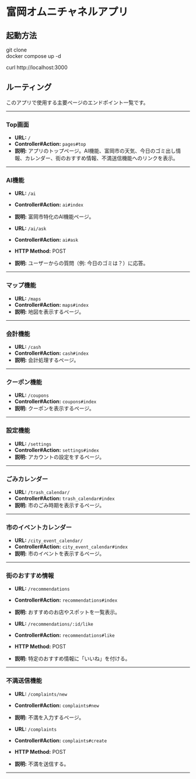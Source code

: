 # 富岡オムニチャネルアプリ

## 起動方法

git clone  
docker compose up -d

curl http://localhost:3000

## ルーティング

このアプリで使用する主要ページのエンドポイント一覧です。

---

### Top画面
- **URL:** `/`
- **Controller#Action:** `pages#top`
- **説明:** アプリのトップページ。AI機能、富岡市の天気、今日のゴミ出し情報、カレンダー、街のおすすめ情報、不満送信機能へのリンクを表示。

---

### AI機能
- **URL:** `/ai`
- **Controller#Action:** `ai#index`
- **説明:** 富岡市特化のAI機能ページ。

- **URL:** `/ai/ask`
- **Controller#Action:** `ai#ask`
- **HTTP Method:** POST
- **説明:** ユーザーからの質問（例: 今日のゴミは？）に応答。

---

### マップ機能
- **URL:** `/maps`
- **Controller#Action:** `maps#index`
- **説明:** 地図を表示するページ。

---

### 会計機能
- **URL:** `/cash`
- **Controller#Action:** `cash#index`
- **説明:** 会計処理するページ。

---

### クーポン機能
- **URL:** `/coupons`
- **Controller#Action:** `coupons#index`
- **説明:** クーポンを表示するページ。

---

### 設定機能
- **URL:** `/settings`
- **Controller#Action:** `settings#index`
- **説明:** アカウントの設定をするページ。

---

### ごみカレンダー
- **URL:** `/trash_calendar/`
- **Controller#Action:** `trash_calendar#index`
- **説明:** 市のごみ時期を表示するページ。

---

### 市のイベントカレンダー
- **URL:** `/city_event_calendar/`
- **Controller#Action:** `city_event_calendar#index`
- **説明:** 市のイベントを表示するページ。

---

### 街のおすすめ情報
- **URL:** `/recommendations`
- **Controller#Action:** `recommendations#index`
- **説明:** おすすめのお店やスポットを一覧表示。

- **URL:** `/recommendations/:id/like`
- **Controller#Action:** `recommendations#like`
- **HTTP Method:** POST
- **説明:** 特定のおすすめ情報に「いいね」を付ける。

---

### 不満送信機能
- **URL:** `/complaints/new`
- **Controller#Action:** `complaints#new`
- **説明:** 不満を入力するページ。

- **URL:** `/complaints`
- **Controller#Action:** `complaints#create`
- **HTTP Method:** POST
- **説明:** 不満を送信する。

---

